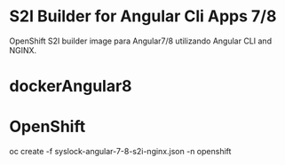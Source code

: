 # S2I Builder for Angular Cli Apps 7/8
OpenShift S2I builder image para Angular7/8 utilizando Angular CLI and NGINX.

# dockerAngular8


# OpenShift
oc create -f syslock-angular-7-8-s2i-nginx.json -n openshift
